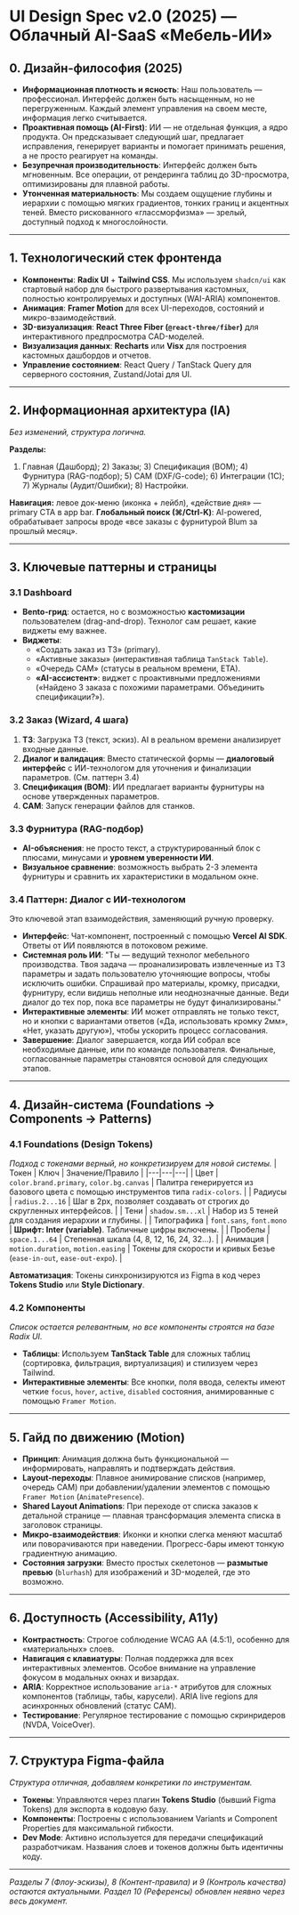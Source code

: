 # UI Design Spec v2.0 (2025) — Облачный AI-SaaS «Мебель-ИИ»

## 0. Дизайн-философия (2025)

- **Информационная плотность и ясность**: Наш пользователь — профессионал. Интерфейс должен быть насыщенным, но не перегруженным. Каждый элемент управления на своем месте, информация легко считывается.
- **Проактивная помощь (AI-First)**: ИИ — не отдельная функция, а ядро продукта. Он предсказывает следующий шаг, предлагает исправления, генерирует варианты и помогает принимать решения, а не просто реагирует на команды.
- **Безупречная производительность**: Интерфейс должен быть мгновенным. Все операции, от рендеринга таблиц до 3D-просмотра, оптимизированы для плавной работы.
- **Утонченная материальность**: Мы создаем ощущение глубины и иерархии с помощью мягких градиентов, тонких границ и акцентных теней. Вместо рискованного «глассморфизма» — зрелый, доступный подход к многослойности.

---

## 1. Технологический стек фронтенда

- **Компоненты**: **Radix UI** + **Tailwind CSS**. Мы используем `shadcn/ui` как стартовый набор для быстрого развертывания кастомных, полностью контролируемых и доступных (WAI-ARIA) компонентов.
- **Анимация**: **Framer Motion** для всех UI-переходов, состояний и микро-взаимодействий.
- **3D-визуализация**: **React Three Fiber (`@react-three/fiber`)** для интерактивного предпросмотра CAD-моделей.
- **Визуализация данных**: **Recharts** или **Visx** для построения кастомных дашбордов и отчетов.
- **Управление состоянием**: React Query / TanStack Query для серверного состояния, Zustand/Jotai для UI.

---

## 2. Информационная архитектура (IA)

*Без изменений, структура логична.*

**Разделы:**
1) Главная (Дашборд); 2) Заказы; 3) Спецификация (BOM); 4) Фурнитура (RAG-подбор); 5) CAM (DXF/G-code); 6) Интеграции (1С); 7) Журналы (Аудит/Ошибки); 8) Настройки.

**Навигация:** левое док-меню (иконка + лейбл), «действие дня» — primary CTA в app bar.
**Глобальный поиск (⌘/Ctrl-K)**: AI-powered, обрабатывает запросы вроде «все заказы с фурнитурой Blum за прошлый месяц».

---

## 3. Ключевые паттерны и страницы

### 3.1 Dashboard
- **Bento-грид**: остается, но с возможностью **кастомизации** пользователем (drag-and-drop). Технолог сам решает, какие виджеты ему важнее.
- **Виджеты**:
  - «Создать заказ из ТЗ» (primary).
  - «Активные заказы» (интерактивная таблица `TanStack Table`).
  - «Очередь CAM» (статусы в реальном времени, ETA).
  - **«AI-ассистент»**: виджет с проактивными предложениями («Найдено 3 заказа с похожими параметрами. Объединить спецификации?»).

### 3.2 Заказ (Wizard, 4 шага)
1.  **ТЗ**: Загрузка ТЗ (текст, эскиз). AI в реальном времени анализирует входные данные.
2.  **Диалог и валидация**: Вместо статической формы — **диалоговый интерфейс** с ИИ-технологом для уточнения и финализации параметров. (См. паттерн 3.4)
3.  **Спецификация (BOM)**: ИИ предлагает варианты фурнитуры на основе утвержденных параметров.
4.  **CAM**: Запуск генерации файлов для станков.

### 3.3 Фурнитура (RAG-подбор)
- **AI-объяснения**: не просто текст, а структурированный блок с плюсами, минусами и **уровнем уверенности ИИ**.
- **Визуальное сравнение**: возможность выбрать 2-3 элемента фурнитуры и сравнить их характеристики в модальном окне.

### 3.4 Паттерн: Диалог с ИИ-технологом
Это ключевой этап взаимодействия, заменяющий ручную проверку.
- **Интерфейс**: Чат-компонент, построенный с помощью **Vercel AI SDK**. Ответы от ИИ появляются в потоковом режиме.
- **Системная роль ИИ**: "Ты — ведущий технолог мебельного производства. Твоя задача — проанализировать извлеченные из ТЗ параметры и задать пользователю уточняющие вопросы, чтобы исключить ошибки. Спрашивай про материалы, кромку, присадки, фурнитуру, если видишь неполные или неоднозначные данные. Веди диалог до тех пор, пока все параметры не будут финализированы."
- **Интерактивные элементы**: ИИ может отправлять не только текст, но и кнопки с вариантами ответов («Да, использовать кромку 2мм», «Нет, указать другую»), чтобы ускорить процесс согласования.
- **Завершение**: Диалог завершается, когда ИИ собрал все необходимые данные, или по команде пользователя. Финальные, согласованные параметры становятся основой для следующих этапов.

---

## 4. Дизайн-система (Foundations → Components → Patterns)

### 4.1 Foundations (Design Tokens)
*Подход с токенами верный, но конкретизируем для новой системы.*
| Токен | Ключ | Значение/Правило |
|---|---|---|
| Цвет | `color.brand.primary`, `color.bg.canvas` | Палитра генерируется из базового цвета с помощью инструментов типа `radix-colors`. |
| Радиусы | `radius.2...16` | Шаг в 2px, позволяет создавать от строгих до скругленных интерфейсов. |
| Тени | `shadow.sm...xl` | Набор из 5 теней для создания иерархии и глубины. |
| Типографика | `font.sans`, `font.mono` | **Шрифт: Inter (variable)**. Табличные цифры включены. |
| Пробелы | `space.1...64` | Степенная шкала (4, 8, 12, 16, 24, 32...). |
| Анимация | `motion.duration`, `motion.easing` | Токены для скорости и кривых Безье (`ease-in-out`, `ease-out-expo`). |

**Автоматизация**: Токены синхронизируются из Figma в код через **Tokens Studio** или **Style Dictionary**.

### 4.2 Компоненты
*Список остается релевантным, но все компоненты строятся на базе Radix UI.*
- **Таблицы**: Используем **TanStack Table** для сложных таблиц (сортировка, фильтрация, виртуализация) и стилизуем через Tailwind.
- **Интерактивные элементы**: Все кнопки, поля ввода, селекты имеют четкие `focus`, `hover`, `active`, `disabled` состояния, анимированные с помощью `Framer Motion`.

---

## 5. Гайд по движению (Motion)

- **Принцип**: Анимация должна быть функциональной — информировать, направлять и подтверждать действия.
- **Layout-переходы**: Плавное анимирование списков (например, очередь CAM) при добавлении/удалении элементов с помощью `Framer Motion` (`AnimatePresence`).
- **Shared Layout Animations**: При переходе от списка заказов к детальной странице — плавная трансформация элемента списка в заголовок страницы.
- **Микро-взаимодействия**: Иконки и кнопки слегка меняют масштаб или поворачиваются при наведении. Прогресс-бары имеют тонкую градиентную анимацию.
- **Состояния загрузки**: Вместо простых скелетонов — **размытые превью** (`blurhash`) для изображений и 3D-моделей, где это возможно.

---

## 6. Доступность (Accessibility, A11y)

- **Контрастность**: Строгое соблюдение WCAG AA (4.5:1), особенно для «материальных» слоев.
- **Навигация с клавиатуры**: Полная поддержка для всех интерактивных элементов. Особое внимание на управление фокусом в модальных окнах и визардах.
- **ARIA**: Корректное использование `aria-*` атрибутов для сложных компонентов (таблицы, табы, карусели). ARIA live regions для асинхронных обновлений (статус CAM).
- **Тестирование**: Регулярное тестирование с помощью скринридеров (NVDA, VoiceOver).

---

## 7. Структура Figma-файла

*Структура отличная, добавляем конкретики по инструментам.*
- **Токены**: Управляются через плагин **Tokens Studio** (бывший Figma Tokens) для экспорта в кодовую базу.
- **Компоненты**: Построены с использованием Variants и Component Properties для максимальной гибкости.
- **Dev Mode**: Активно используется для передачи спецификаций разработчикам. Названия слоев и токенов должны быть идентичны коду.

---
*Разделы 7 (Флоу-эскизы), 8 (Контент-правила) и 9 (Контроль качества) остаются актуальными. Раздел 10 (Референсы) обновлен неявно через весь документ.*